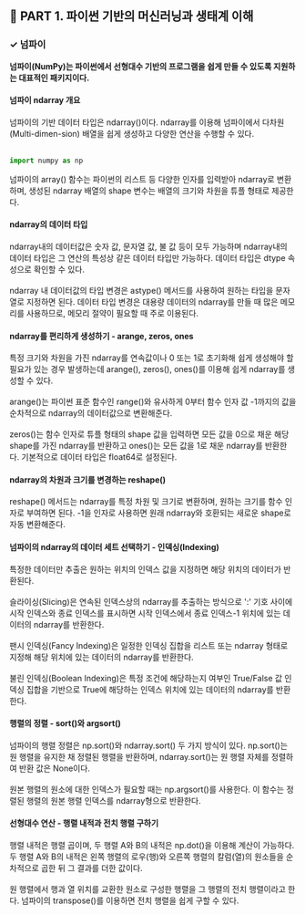 <h2>📌 PART 1. 파이썬 기반의 머신러닝과 생태계 이해</h2>
<h3>✓ 넘파이</h3>

**넘파이(NumPy)는 파이썬에서 선형대수 기반의 프로그램을 쉽게 만들 수 있도록 지원하는 대표적인 패키지이다.**

<h4>넘파이 ndarray 개요</h4>
넘파이의 기반 데이터 타입은 ndarray()이다. ndarray를 이용해 넘파이에서 다차원(Multi-dimen-sion) 배열을 쉽게 생성하고 다양한 연산을 수행할 수 있다.<br>
<br>

```python
import numpy as np
```

넘파이의 array() 함수는 파이썬의 리스트 등 다양한 인자를 입력받아 ndarray로 변환하며, 생성된 ndarray 배열의 shape 변수는 배열의 크기와 차원을 튜플 형태로 제공한다.

<h4>ndarray의 데이터 타입</h4>
ndarray내의 데이터값은 숫자 값, 문자열 값, 불 값 등이 모두 가능하며 ndarray내의 데이터 타입은 그 연산의 특성상 같은 데이터 타입만 가능하다. 데이터 타입은 dtype 속성으로 확인할 수 있다.<br>
<br>
ndarray 내 데이터값의 타입 변경은 astype() 메서드를 사용하여 원하는 타입을 문자열로 지정하면 된다. 데이터 타입 변경은 대용량 데이터의 ndarray를 만들 때 많은 메모리를 사용하므로, 메모리 절약이 필요할 때 주로 이용된다.<br>

<h4>ndarray를 편리하게 생성하기 - arange, zeros, ones</h4>
특정 크기와 차원을 가진 ndarray를 연속값이나 0 또는 1로 초기화해 쉽게 생성해야 할 필요가 있는 경우 발생하는데 arange(), zeros(), ones()를 이용해 쉽게 ndarray를 생성할 수 있다. <br>
<br>
arange()는 파이썬 표준 함수인 range()와 유사하게 0부터 함수 인자 값 -1까지의 값을 순차적으로 ndarray의 데이터값으로 변환해준다.<br>
<br>
zeros()는 함수 인자로 튜플 형태의 shape 값을 입력하면 모든 값을 0으로 채운 해당 shape를 가진 ndarray를 반환하고 ones()는 모든 값을 1로 채운 ndarray를 반환한다. 기본적으로 데이터 타입은 float64로 설정된다.<br>

<h4>ndarray의 차원과 크기를 변경하는 reshape()</h4>
reshape() 메서드는 ndarray를 특정 차원 및 크기로 변환하며, 원하는 크기를 함수 인자로 부여하면 된다. -1을 인자로 사용하면 원래 ndarray와 호환되는 새로운 shape로 자동 변환해준다.<br>

<h4>넘파이의 ndarray의 데이터 세트 선택하기 - 인덱싱(Indexing)</h4>
특정한 데이터만 추출은 원하는 위치의 인덱스 값을 지정하면 해당 위치의 데이터가 반환된다.<br>
<br>
슬라이싱(Slicing)은 연속된 인덱스상의 ndarray를 추출하는 방식으로 ':' 기호 사이에 시작 인덱스와 종료 인덱스를 표시하면 시작 인덱스에서 종료 인덱스-1 위치에 있는 데이터의 ndarray를 반환한다.<br>
<br>
팬시 인덱싱(Fancy Indexing)은 일정한 인덱싱 집합을 리스트 또는 ndarray 형태로 지정해 해당 위치에 있는 데이터의 ndarray를 반환한다.<br>
<br>
불린 인덱싱(Boolean Indexing)은 특정 조건에 해당하는지 여부인 True/False 값 인덱싱 집합을 기반으로 True에 해당하는 인덱스 위치에 있는 데이터의 ndarray를 반환한다. <br>

<h4>행렬의 정렬 - sort()와 argsort()</h4>
넘파이의 행렬 정렬은 np.sort()와 ndarray.sort() 두 가지 방식이 있다. np.sort()는 원 행렬을 유지한 채 정렬된 행렬을 반환하며, ndarray.sort()는 원 행렬 자체를 정렬하여 반환 값은 None이다.<br>
<br>
원본 행렬의 원소에 대한 인덱스가 필요할 때는 np.argsort()를 사용한다. 이 함수는 정렬된 행렬의 원본 행렬 인덱스를 ndarray형으로 반환한다.

<h4>선형대수 연산 - 행렬 내적과 전치 행렬 구하기</h4>
행렬 내적은 행렬 곱이며, 두 행렬 A와 B의 내적은 np.dot()을 이용해 계산이 가능하다. 두 행렬 A와 B의 내적은 왼쪽 행렬의 로우(행)와 오른쪽 행렬의 칼럼(열)의 원소들을 순차적으로 곱한 뒤 그 결과를 더한 값이다.<br>
<br>
원 행렬에서 행과 열 위치를 교환한 원소로 구성한 행렬을 그 행렬의 전치 행렬이라고 한다. 넘파이의 transpose()를 이용하면 전치 행렬을 쉽게 구할 수 있다.<br>
<br>